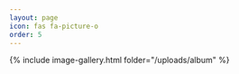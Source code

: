 ```yaml
---
layout: page
icon: fas fa-picture-o
order: 5
---
```


{% include image-gallery.html folder="/uploads/album" %}